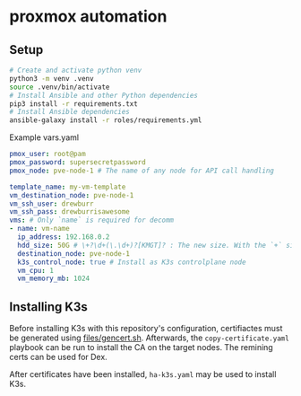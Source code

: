 # proxmox automation

## Setup

```sh
# Create and activate python venv
python3 -m venv .venv
source .venv/bin/activate
# Install Ansible and other Python dependencies
pip3 install -r requirements.txt
# Install Ansible dependencies
ansible-galaxy install -r roles/requirements.yml
```

Example vars.yaml

```yaml
pmox_user: root@pam
pmox_password: supersecretpassword
pmox_node: pve-node-1 # The name of any node for API call handling

template_name: my-vm-template
vm_destination_node: pve-node-1
vm_ssh_user: drewburr
vm_ssh_pass: drewburrisawesome
vms: # Only `name` is required for decomm
- name: vm-name
  ip_address: 192.168.0.2
  hdd_size: 50G # \+?\d+(\.\d+)?[KMGT]? : The new size. With the `+` sign the value is added to the actual size of the volume and without it, the value is taken as an absolute one.
  destination_node: pve-node-1
  k3s_control_node: true # Install as K3s controlplane node
  vm_cpu: 1
  vm_memory_mb: 1024
```

## Installing K3s

Before installing K3s with this repository's configuration, certifiactes must be generated using [files/gencert.sh](./files/gencert.sh). Afterwards, the `copy-certificate.yaml` playbook can be run to install the CA on the target nodes. The remining certs can be used for Dex.

After certificates have been installed, `ha-k3s.yaml` may be used to install K3s.

